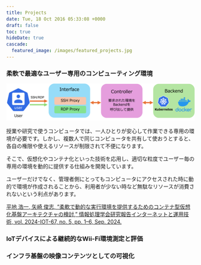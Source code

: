 ```yaml
---
title: Projects
date: Tue, 18 Oct 2016 05:33:08 +0000
draft: false
toc: true
hideDate: true
cascade:
  featured_image: /images/featured_projects.jpg
---
```

### 柔軟で最適なユーザー専用のコンピューティング環境

![](/images/uploads/simple.png)

授業や研究で使うコンピュータでは、一人ひとりが安心して作業できる専用の環境が必要です。しかし、複数人で同じコンピュータを共有して使おうとすると、各自の権限や使えるリソースが制限されて不便になります。

そこで、仮想化やコンテナ化といった技術を応用し、適切な粒度でユーザー毎の専用の環境を動的に提供する仕組みを開発しています。

ユーザーだけでなく、管理者側にとってもコンピュータにアクセスされた時に動的で環境が作成されることから、利用者が少ない時など無駄なリソースが消費されないという利点があります。

[平地 浩一, 矢崎 俊志, “柔軟で動的な実行環境を提供するためのコンテナ型仮想化基盤アーキテクチャの検討,” 情報処理学会研究報告インターネットと運用技術, vol. 2024-IOT-67, no. 5, pp. 1–6, Sep. 2024.](http://id.nii.ac.jp/1001/00239182/)

[](http://id.nii.ac.jp/1001/00239182/)

### IoTデバイスによる継続的なWii-Fi環境測定と評価

### インフラ基盤の映像コンテンツとしての可視化
